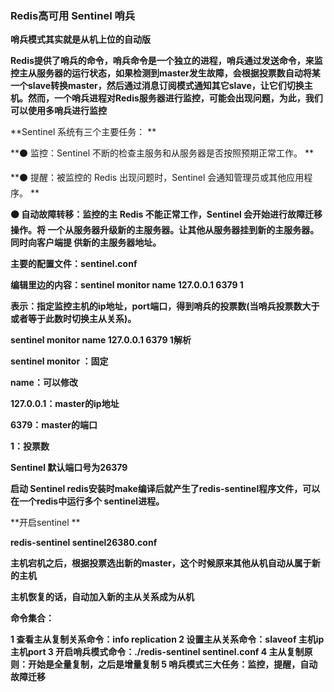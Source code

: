 ### Redis高可用 Sentinel 哨兵

**哨兵模式其实就是从机上位的自动版**

**Redis提供了哨兵的命令，哨兵命令是一个独立的进程，哨兵通过发送命令，来监控主从服务器的运行状态，如果检测到master发生故障，会根据投票数自动将某一个slave转换master，然后通过消息订阅模式通知其它slave，让它们切换主机。然而，一个哨兵进程对Redis服务器进行监控，可能会出现问题，为此，我们可以使用多哨兵进行监控**



**Sentinel 系统有三个主要任务： **

**⚫ 监控：Sentinel 不断的检查主服务和从服务器是否按照预期正常工作。 **

**⚫ 提醒：被监控的 Redis 出现问题时，Sentinel 会通知管理员或其他应用程序。 **

**⚫ 自动故障转移：监控的主 Redis 不能正常工作，Sentinel 会开始进行故障迁移操作。将 一个从服务器升级新的主服务器。让其他从服务器挂到新的主服务器。同时向客户端提 供新的主服务器地址。**



**主要的配置文件：sentinel.conf**



**编辑里边的内容：sentinel monitor name 127.0.0.1 6379 1**



**表示：指定监控主机的ip地址，port端口，得到哨兵的投票数(当哨兵投票数大于或者等于此数时切换主从关系)。**

**sentinel monitor name 127.0.0.1 6379 1解析**

**sentinel monitor ：固定**

**name：可以修改**

**127.0.0.1：master的ip地址**

**6379：master的端口**

**1：投票数**



**Sentinel 默认端口号为26379**

**启动 Sentinel redis安装时make编译后就产生了redis-sentinel程序文件，可以在一个redis中运行多个 sentinel进程。**





**开启sentinel        **

**redis-sentinel     sentinel26380.conf**



**主机宕机之后，根据投票选出新的master，这个时候原来其他从机自动从属于新的主机**

**主机恢复的话，自动加入新的主从关系成为从机**



**命令集合：**

**1 查看主从复制关系命令：info replication
 2 设置主从关系命令：slaveof 主机ip 主机port
 3 开启哨兵模式命令：./redis-sentinel sentinel.conf
 4 主从复制原则：开始是全量复制，之后是增量复制
 5 哨兵模式三大任务：监控，提醒，自动故障迁移**

